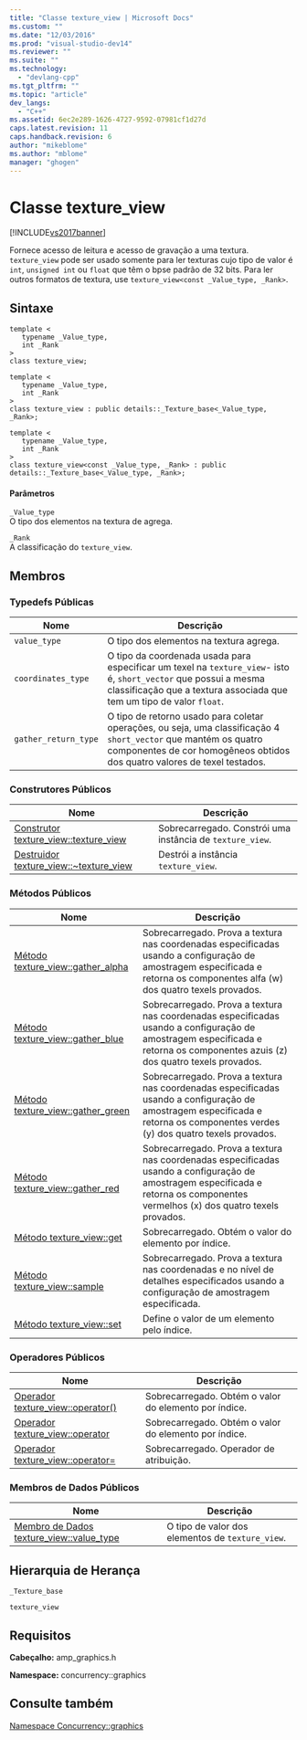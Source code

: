 ```yaml
---
title: "Classe texture_view | Microsoft Docs"
ms.custom: ""
ms.date: "12/03/2016"
ms.prod: "visual-studio-dev14"
ms.reviewer: ""
ms.suite: ""
ms.technology: 
  - "devlang-cpp"
ms.tgt_pltfrm: ""
ms.topic: "article"
dev_langs: 
  - "C++"
ms.assetid: 6ec2e289-1626-4727-9592-07981cf1d27d
caps.latest.revision: 11
caps.handback.revision: 6
author: "mikeblome"
ms.author: "mblome"
manager: "ghogen"
---
```

# Classe texture_view
[!INCLUDE[vs2017banner](../../../assembler/inline/includes/vs2017banner.md)]

Fornece acesso de leitura e acesso de gravação a uma textura.  `texture_view` pode ser usado somente para ler texturas cujo tipo de valor é `int`, `unsigned int` ou `float` que têm o bpse padrão de 32 bits.  Para ler outros formatos de textura, use `texture_view<const _Value_type, _Rank>`.  
  
## Sintaxe  
  
```  
template <  
   typename _Value_type,  
   int _Rank  
>  
class texture_view;  
  
template <  
   typename _Value_type,  
   int _Rank  
>  
class texture_view : public details::_Texture_base<_Value_type, _Rank>;  
  
template <  
   typename _Value_type,  
   int _Rank  
>  
class texture_view<const _Value_type, _Rank> : public details::_Texture_base<_Value_type, _Rank>;  
```  
  
#### Parâmetros  
 `_Value_type`  
 O tipo dos elementos na textura de agrega.  
  
 `_Rank`  
 A classificação do `texture_view`.  
  
## Membros  
  
### Typedefs Públicas  
  
|Nome|Descrição|  
|----------|---------------|  
|`value_type`|O tipo dos elementos na textura agrega.|  
|`coordinates_type`|O tipo da coordenada usada para especificar um texel na `texture_view`\- isto é, `short_vector` que possui a mesma classificação que a textura associada que tem um tipo de valor `float`.|  
|`gather_return_type`|O tipo de retorno usado para coletar operações, ou seja, uma classificação 4 `short_vector` que mantém os quatro componentes de cor homogêneos obtidos dos quatro valores de texel testados.|  
  
### Construtores Públicos  
  
|Nome|Descrição|  
|----------|---------------|  
|[Construtor texture\_view::texture\_view](../Topic/texture_view::texture_view%20Constructor.md)|Sobrecarregado.  Constrói uma instância de `texture_view`.|  
|[Destruidor texture\_view::~texture\_view](../Topic/texture_view::~texture_view%20Destructor.md)|Destrói a instância `texture_view`.|  
  
### Métodos Públicos  
  
|Nome|Descrição|  
|----------|---------------|  
|[Método texture\_view::gather\_alpha](../Topic/texture_view::gather_alpha%20Method.md)|Sobrecarregado.  Prova a textura nas coordenadas especificadas usando a configuração de amostragem especificada e retorna os componentes alfa \(w\) dos quatro texels provados.|  
|[Método texture\_view::gather\_blue](../Topic/texture_view::gather_blue%20Method.md)|Sobrecarregado.  Prova a textura nas coordenadas especificadas usando a configuração de amostragem especificada e retorna os componentes azuis \(z\) dos quatro texels provados.|  
|[Método texture\_view::gather\_green](../Topic/texture_view::gather_green%20Method.md)|Sobrecarregado.  Prova a textura nas coordenadas especificadas usando a configuração de amostragem especificada e retorna os componentes verdes \(y\) dos quatro texels provados.|  
|[Método texture\_view::gather\_red](../Topic/texture_view::gather_red%20Method.md)|Sobrecarregado.  Prova a textura nas coordenadas especificadas usando a configuração de amostragem especificada e retorna os componentes vermelhos \(x\) dos quatro texels provados.|  
|[Método texture\_view::get](../Topic/texture_view::get%20Method.md)|Sobrecarregado.  Obtém o valor do elemento por índice.|  
|[Método texture\_view::sample](../Topic/texture_view::sample%20Method.md)|Sobrecarregado.  Prova a textura nas coordenadas e no nível de detalhes especificados usando a configuração de amostragem especificada.|  
|[Método texture\_view::set](../Topic/texture_view::set%20Method.md)|Define o valor de um elemento pelo índice.|  
  
### Operadores Públicos  
  
|Nome|Descrição|  
|----------|---------------|  
|[Operador texture\_view::operator\(\)](../Topic/texture_view::operator\(\)%20Operator.md)|Sobrecarregado.  Obtém o valor do elemento por índice.|  
|[Operador texture\_view::operator](../Topic/texture_view::operatorOperator.md)|Sobrecarregado.  Obtém o valor do elemento por índice.|  
|[Operador texture\_view::operator\=](../Topic/texture_view::operator=%20Operator.md)|Sobrecarregado.  Operador de atribuição.|  
  
### Membros de Dados Públicos  
  
|Nome|Descrição|  
|----------|---------------|  
|[Membro de Dados texture\_view::value\_type](../Topic/texture_view::value_type%20Data%20Member.md)|O tipo de valor dos elementos de `texture_view`.|  
  
## Hierarquia de Herança  
 `_Texture_base`  
  
 `texture_view`  
  
## Requisitos  
 **Cabeçalho:** amp\_graphics.h  
  
 **Namespace:** concurrency::graphics  
  
## Consulte também  
 [Namespace Concurrency::graphics](../../../parallel/amp/reference/concurrency-graphics-namespace.md)